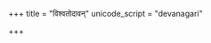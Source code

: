 +++
title = "विश्वतोदावन्"
unicode_script = "devanagari"

+++
<div class="js_include" url="/vedAH/sAma/paravastu-saama/devaH/indraH/vishvato-dAvan/"  newLevelForH1="1" includeTitle="true"> </div>